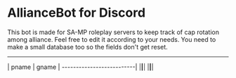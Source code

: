 # AllianceBot for Discord
This bot is made for SA-MP roleplay servers to keep track of cap rotation among alliance. Feel free to edit it according to your needs.
You need to make a small database too so the fields don't get reset.
___________________________
| pname      |   gname    |
--------------------------|
|____________|____________|
|____________|____________|
